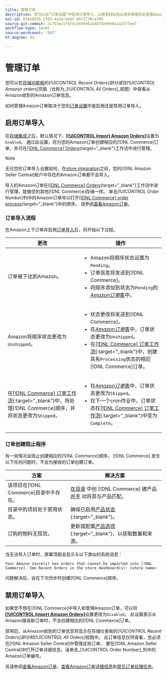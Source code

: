 ```yaml
---
title: 管理订单
description: 您可以在“订单设置”中启用订单导入，以便更轻松地从商务管理员处管理Amazon订单。
exl-id: 018a8936-2f03-4a2d-b9af-6b72729ca709
source-git-commit: 2c753ec5f6f4cd509e61b4875e09e9a1a2577ee7
workflow-type: tm+mt
source-wordcount: '547'
ht-degree: 0%

---
```


# 管理订单

您可以在[存储功能板](./amazon-store-dashboard.md)的&#x200B;_[!UICONTROL Recent Orders]_部分或在_[!UICONTROL Amazon orders]_&#x200B;页面（也称为&#x200B;_[!UICONTROL All Orders]_视图）中查看从Amazon收到的Amazon订单信息。

如何管理Amazon订单取决于您的[订单设置](./order-settings.md#configure-order-settings)中是启用还是禁用订单导入。

## 启用订单导入

在[存储集成](./store-integration.md)之后，默认情况下，[**[!UICONTROL Import Amazon Orders]**](./order-settings.md#configure-order-settings)设置为`Enabled`。 通过此设置，将为您的Amazon订单创建相应的[!DNL Commerce]订单，并可在[[!DNL Commerce] Orders](https://docs.magento.com/user-guide/sales/orders.html){target=&quot;_blank&quot;}工作流中进行管理。

>[!NOTE]
>
>无论您的订单导入设置如何，在[store integration](./store-integration.md)之前，您的[!DNL Amazon Seller Central]帐户中存在的Amazon订单都不会导入。

导入的Amazon订单在[[!DNL Commerce] Orders](https://docs.magento.com/user-guide/sales/orders.html){target=&quot;_blank&quot;}工作流中进行管理，就像您的其他[!DNL Commerce]存储一样。 单击&#x200B;*[!UICONTROL Order Number]*&#x200B;列中的Amazon订单号以打开[[!DNL Commerce] order process](https://docs.magento.com/user-guide/sales/order-processing.html#order-view-descriptions){target=&quot;_blank&quot;}中的顺序。 请参阅[查看Amazon订单](./amazon-orders-all.md)。

### 订单导入流程

在Amazon上下订单并启用[订单导入](./order-settings.md)后，将开始以下过程。

| 更改 | 操作 |
|---|---|
| 订单被下达到Amazon。 | <ul><li>Amazon将顺序状态设置为`Pending`。</li><li>订单信息将发送到[!DNL Commerce]。</li><li>将顺序添加到状态为`Pending`的&#x200B;[_Amazon订单_&#x200B;表](./amazon-orders-all.md)中。</li></ul> |
| Amazon将顺序状态更改为`Unshipped`。 | <ul><li>状态更改将发送到[!DNL Commerce]。</li><li>在&#x200B;[_Amazon订单_&#x200B;表](./amazon-orders-all.md)中，订单状态更改为`Unshipped`。</li><li>在[[!DNL Commerce] 订单工作流](https://docs.magento.com/user-guide/sales/orders.html){:target=&quot;_blank&quot;}中，创建具有`Processing`状态的相应[!DNL Commerce]订单。</li></ul> |
| 在[[!DNL Commerce] 订单工作流](https://docs.magento.com/user-guide/sales/orders.html){:target=&quot;_blank&quot;}中，将处理[!DNL Commerce]顺序，并将状态更改为`Shipped`。 | <ul><li>在&#x200B;[_Amazon订单_&#x200B;表](./amazon-orders-all.md)中，订单状态更改为`Shipped`。</li><li>在下一个cron作业中，订单状态在[[!DNL Commerce] 订单工作流](https://docs.magento.com/user-guide/sales/orders.html){:target=&quot;_blank&quot;}中变为`Complete`。</li></ul> |

### 订单创建阻止程序

有一些情况会阻止创建相应的[!DNL Commerce]顺序。 [!DNL Commerce] 发生以下任何问题时，不会为接收的订单创建订单。

| 方案 | 解决方案 |
|---|---|
| 该项目在[!DNL Commerce]目录中不存在。 | [在目录](./creating-assigning-catalog-products.md) 中创 [!DNL Commerce] 建产品 [并手](./creating-assigning-catalog-products.md) 动将其与产品匹配。 |
| 目录中的项目处于禁用状态。 | 确保已启用[产品状态](https://docs.magento.com/user-guide/catalog/inventory-product-stock-options.html){:target=&quot;_blank&quot;}。 |
| 订购的物料无现货。 | 更新或配置[产品选项](https://docs.magento.com/user-guide/catalog/inventory-product-stock-options.html){:target=&quot;_blank&quot;}，以获取数量和来源。 |

当无法导入订单时，屏幕顶部会显示与以下类似的系统消息：

`Your Amazon store(s) has orders that cannot be imported into [!DNL Commerce]. See Recent Orders in the store dashboard(s): <store name>`

问题解决后，会在下次同步时创建[!DNL Commerce]顺序。

## 禁用订单导入

如果您不想在[!DNL Commerce]中导入和管理Amazon订单，可以将[**[!UICONTROL Import Amazon Orders]**](./order-settings.md#configure-order-settings)设置更改为`Disabled`。 此设置表示从Amazon接收新订单时，不会创建相应的[!DNL Commerce]订单。

禁用后，从Amazon收到的订单信息将显示在存储仪表板的&#x200B;_[!UICONTROL Recent Orders]_部分和_[!UICONTROL All Orders]_&#x200B;视图中。 此订单信息仅供查看，您必须在[!DNL Amazon Seller Central]中管理这些订单。 要在[!DNL Amazon Seller Central]中打开订单详细信息，请单击&#x200B;_[!UICONTROL Order Number]_列中的Amazon订单编号。

另请参阅[查看Amazon订单](./amazon-orders-all.md)、[查看Amazon订单详细信息](./amazon-order-details.md)和[常见订单处理任务](./common-order-processing.md)。
